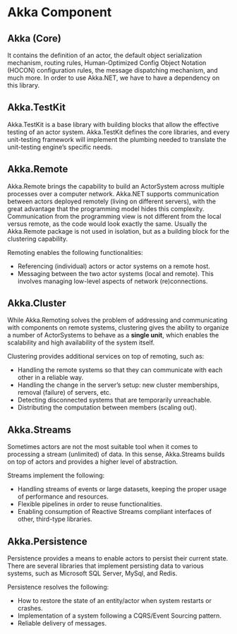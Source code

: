 # Akka Component

## Akka (Core)
It contains the definition of an actor, the default object serialization mechanism, routing rules, Human-Optimized Config Object Notation (HOCON) configuration rules, the message dispatching mechanism, and much more. In order to use Akka.NET, we have to have a dependency on this library.

## Akka.TestKit
Akka.TestKit is a base library with building blocks that allow the effective testing of an actor system. Akka.TestKit defines the core libraries, and every unit-testing framework will implement the plumbing needed to translate the unit-testing engine’s specific needs.

## Akka.Remote
Akka.Remote brings the capability to build an ActorSystem across multiple processes over a computer network. Akka.NET supports communication between actors deployed remotely (living on different servers), with the great advantage that the programming model hides this complexity. Communication from the programming view is not different from the local versus remote, as the code would look exactly the same. Usually the Akka.Remote package is not used in isolation, but as a building block for the clustering capability.

Remoting enables the following functionalities:
- Referencing (individual) actors or actor systems on a remote host.
- Messaging between the two actor systems (local and remote). This involves managing low-level aspects of network (re)connections.

## Akka.Cluster
While Akka.Remoting solves the problem of addressing and communicating with components on remote systems, clustering gives the ability to organize a number of ActorSystems to behave as a **single unit**, which enables the scalability and high availability of the system itself.

Clustering provides additional services on top of remoting, such as:
- Handling the remote systems so that they can communicate with each other in a reliable way.
- Handling the change in the server’s setup: new cluster memberships, removal (failure) of servers, etc.
- Detecting disconnected systems that are temporarily unreachable.
- Distributing the computation between members (scaling out).

## Akka.Streams
Sometimes actors are not the most suitable tool when it comes to processing a stream (unlimited) of data. In this sense, Akka.Streams builds on top of actors and provides a higher level of abstraction.

Streams implement the following:
- Handling streams of events or large datasets, keeping the proper usage of performance and resources.
- Flexible pipelines in order to reuse functionalities.
- Enabling consumption of Reactive Streams compliant interfaces of other, third-type libraries.

## Akka.Persistence
Persistence provides a means to enable actors to persist their current state. There are several libraries that implement persisting data to various systems, such as Microsoft SQL Server, MySql, and Redis.

Persistence resolves the following:
- How to restore the state of an entity/actor when system restarts or crashes.
- Implementation of a system following a CQRS/Event Sourcing pattern.
- Reliable delivery of messages.